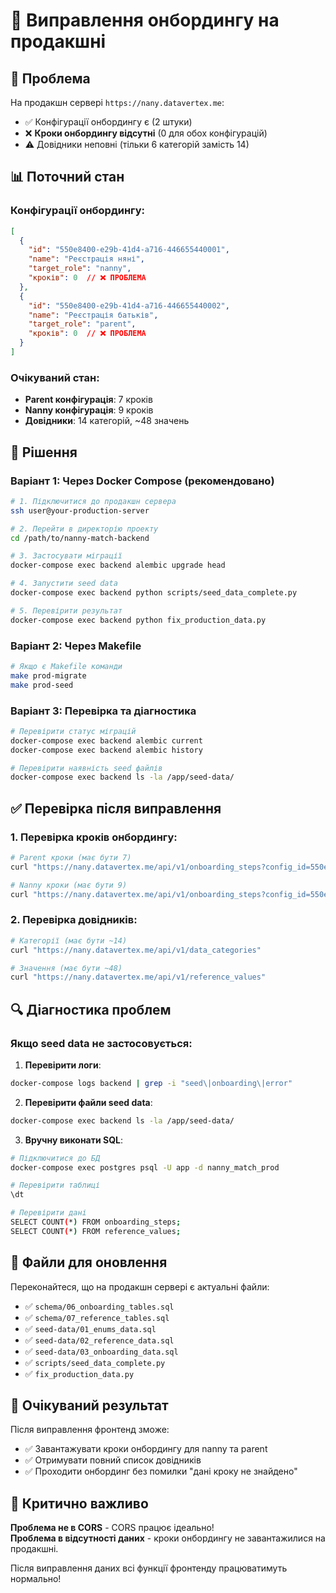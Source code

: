 # 🔧 Виправлення онбордингу на продакшні

## 🎯 Проблема
На продакшн сервері `https://nany.datavertex.me`:
- ✅ Конфігурації онбордингу є (2 штуки)
- ❌ **Кроки онбордингу відсутні** (0 для обох конфігурацій)
- ⚠️ Довідники неповні (тільки 6 категорій замість 14)

## 📊 Поточний стан

### Конфігурації онбордингу:
```json
[
  {
    "id": "550e8400-e29b-41d4-a716-446655440001",
    "name": "Реєстрація няні", 
    "target_role": "nanny",
    "кроків": 0  // ❌ ПРОБЛЕМА
  },
  {
    "id": "550e8400-e29b-41d4-a716-446655440002", 
    "name": "Реєстрація батьків",
    "target_role": "parent",
    "кроків": 0  // ❌ ПРОБЛЕМА
  }
]
```

### Очікуваний стан:
- **Parent конфігурація**: 7 кроків
- **Nanny конфігурація**: 9 кроків  
- **Довідники**: 14 категорій, ~48 значень

## 🚀 Рішення

### Варіант 1: Через Docker Compose (рекомендовано)
```bash
# 1. Підключитися до продакшн сервера
ssh user@your-production-server

# 2. Перейти в директорію проекту
cd /path/to/nanny-match-backend

# 3. Застосувати міграції
docker-compose exec backend alembic upgrade head

# 4. Запустити seed data
docker-compose exec backend python scripts/seed_data_complete.py

# 5. Перевірити результат
docker-compose exec backend python fix_production_data.py
```

### Варіант 2: Через Makefile
```bash
# Якщо є Makefile команди
make prod-migrate
make prod-seed
```

### Варіант 3: Перевірка та діагностика
```bash
# Перевірити статус міграцій
docker-compose exec backend alembic current
docker-compose exec backend alembic history

# Перевірити наявність seed файлів
docker-compose exec backend ls -la /app/seed-data/
```

## ✅ Перевірка після виправлення

### 1. Перевірка кроків онбордингу:
```bash
# Parent кроки (має бути 7)
curl "https://nany.datavertex.me/api/v1/onboarding_steps?config_id=550e8400-e29b-41d4-a716-446655440002"

# Nanny кроки (має бути 9)  
curl "https://nany.datavertex.me/api/v1/onboarding_steps?config_id=550e8400-e29b-41d4-a716-446655440001"
```

### 2. Перевірка довідників:
```bash
# Категорії (має бути ~14)
curl "https://nany.datavertex.me/api/v1/data_categories"

# Значення (має бути ~48)
curl "https://nany.datavertex.me/api/v1/reference_values"
```

## 🔍 Діагностика проблем

### Якщо seed data не застосовується:
1. **Перевірити логи**:
```bash
docker-compose logs backend | grep -i "seed\|onboarding\|error"
```

2. **Перевірити файли seed data**:
```bash
docker-compose exec backend ls -la /app/seed-data/
```

3. **Вручну виконати SQL**:
```bash
# Підключитися до БД
docker-compose exec postgres psql -U app -d nanny_match_prod

# Перевірити таблиці
\dt

# Перевірити дані
SELECT COUNT(*) FROM onboarding_steps;
SELECT COUNT(*) FROM reference_values;
```

## 📝 Файли для оновлення

Переконайтеся, що на продакшн сервері є актуальні файли:
- ✅ `schema/06_onboarding_tables.sql`
- ✅ `schema/07_reference_tables.sql`
- ✅ `seed-data/01_enums_data.sql`
- ✅ `seed-data/02_reference_data.sql`
- ✅ `seed-data/03_onboarding_data.sql`
- ✅ `scripts/seed_data_complete.py`
- ✅ `fix_production_data.py`

## 🎉 Очікуваний результат

Після виправлення фронтенд зможе:
- ✅ Завантажувати кроки онбордингу для nanny та parent
- ✅ Отримувати повний список довідників
- ✅ Проходити онбординг без помилки "дані кроку не знайдено"

## 🚨 Критично важливо

**Проблема не в CORS** - CORS працює ідеально!  
**Проблема в відсутності даних** - кроки онбордингу не завантажилися на продакшні.

Після виправлення даних всі функції фронтенду працюватимуть нормально!